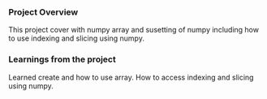 ### Project Overview

 This project cover with numpy array and susetting of numpy including how to use indexing and slicing using numpy.



### Learnings from the project

 Learned create and how to use array.
How to access indexing and slicing using numpy.



